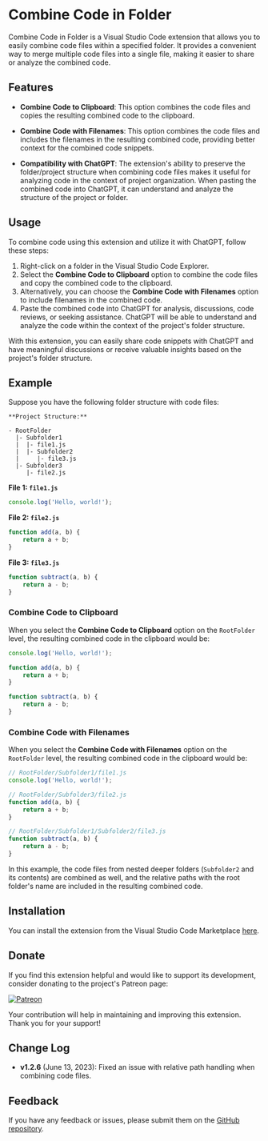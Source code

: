 # Combine Code in Folder

Combine Code in Folder is a Visual Studio Code extension that allows you to easily combine code files within a specified folder. It provides a convenient way to merge multiple code files into a single file, making it easier to share or analyze the combined code.

## Features

- **Combine Code to Clipboard**: This option combines the code files and copies the resulting combined code to the clipboard.

- **Combine Code with Filenames**: This option combines the code files and includes the filenames in the resulting combined code, providing better context for the combined code snippets.

- **Compatibility with ChatGPT**: The extension's ability to preserve the folder/project structure when combining code files makes it useful for analyzing code in the context of project organization. When pasting the combined code into ChatGPT, it can understand and analyze the structure of the project or folder.

## Usage

To combine code using this extension and utilize it with ChatGPT, follow these steps:

1. Right-click on a folder in the Visual Studio Code Explorer.
2. Select the **Combine Code to Clipboard** option to combine the code files and copy the combined code to the clipboard.
3. Alternatively, you can choose the **Combine Code with Filenames** option to include filenames in the combined code.
4. Paste the combined code into ChatGPT for analysis, discussions, code reviews, or seeking assistance. ChatGPT will be able to understand and analyze the code within the context of the project's folder structure.

With this extension, you can easily share code snippets with ChatGPT and have meaningful discussions or receive valuable insights based on the project's folder structure.

## Example

Suppose you have the following folder structure with code files:

```
**Project Structure:**

- RootFolder
  |- Subfolder1
  |  |- file1.js
  |  |- Subfolder2
  |     |- file3.js
  |- Subfolder3
     |- file2.js

```

**File 1: `file1.js`**
```javascript
console.log('Hello, world!');
```

**File 2: `file2.js`**
```javascript
function add(a, b) {
    return a + b;
}
```

**File 3: `file3.js`**
```javascript
function subtract(a, b) {
    return a - b;
}
```

### Combine Code to Clipboard

When you select the **Combine Code to Clipboard** option on the `RootFolder` level, the resulting combined code in the clipboard would be:

```javascript
console.log('Hello, world!');

function add(a, b) {
    return a + b;
}

function subtract(a, b) {
    return a - b;
}
```

### Combine Code with Filenames

When you select the **Combine Code with Filenames** option on the `RootFolder` level, the resulting combined code in the clipboard would be:

```javascript
// RootFolder/Subfolder1/file1.js
console.log('Hello, world!');

// RootFolder/Subfolder3/file2.js
function add(a, b) {
    return a + b;
}

// RootFolder/Subfolder1/Subfolder2/file3.js
function subtract(a, b) {
    return a - b;
}
```

In this example, the code files from nested deeper folders (`Subfolder2` and its contents) are combined as well, and the relative paths with the root folder's name are included in the resulting combined code.

## Installation

You can install the extension from the Visual Studio Code Marketplace [here](https://marketplace.visualstudio.com/items?itemName=ToanBui.combine-code-in-folder).

## Donate

If you find this extension helpful and would like to support its development, consider donating to the project's Patreon page:

[![Patreon](https://img.shields.io/badge/support-patreon-F96854.svg)](https://patreon.com/ToanBui)

Your contribution will help in maintaining and improving this extension. Thank you for your support!

## Change Log

- **v1.2.6** (June 13, 2023): Fixed an issue with relative path handling when combining code files.

## Feedback

If you have any feedback or issues, please submit them on the [GitHub repository](https://github.com/buimanhtoan-it/combine-code-in-folder/issues).